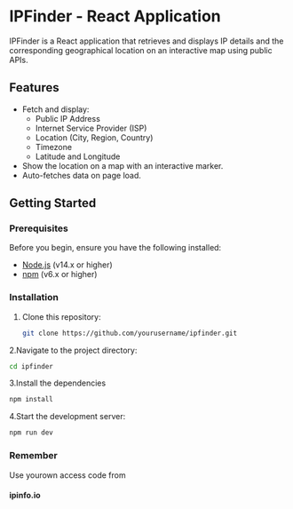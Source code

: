 # IPFinder - React Application

IPFinder is a React application that retrieves and displays IP details and the corresponding geographical location on an interactive map using public APIs.

## Features

- Fetch and display:
  - Public IP Address
  - Internet Service Provider (ISP)
  - Location (City, Region, Country)
  - Timezone
  - Latitude and Longitude
- Show the location on a map with an interactive marker.
- Auto-fetches data on page load.

## Getting Started

### Prerequisites

Before you begin, ensure you have the following installed:

- [Node.js](https://nodejs.org/) (v14.x or higher)
- [npm](https://www.npmjs.com/) (v6.x or higher)

### Installation

1. Clone this repository:

   ```bash
   git clone https://github.com/yourusername/ipfinder.git
   ```
2.Navigate to the project directory:

  ```bash
  cd ipfinder
 ```
3.Install the dependencies

  ```bash
  npm install
 ```
4.Start the development server:

```bash
npm run dev
```

### Remember
Use yourown access code from 
#### ipinfo.io
